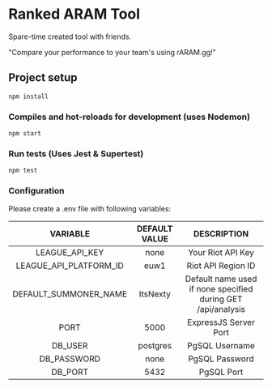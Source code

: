 # Ranked ARAM Tool
Spare-time created tool with friends.

"Compare your performance to your team's using rARAM.gg!"


## Project setup
```
npm install
```

### Compiles and hot-reloads for development (uses Nodemon)
```
npm start
```

### Run tests (Uses Jest & Supertest)
```
npm test
```

### Configuration
Please create a .env file with following variables:

| VARIABLE | DEFAULT VALUE | DESCRIPTION
|:----------:|:----------:|:----------:
| LEAGUE_API_KEY | none | Your Riot API Key
| LEAGUE_API_PLATFORM_ID | euw1 | Riot API Region ID
| DEFAULT_SUMMONER_NAME | ItsNexty | Default name used if none specified during GET /api/analysis
| PORT | 5000 | ExpressJS Server Port
| DB_USER | postgres | PgSQL Username
| DB_PASSWORD | none | PgSQL Password
| DB_PORT | 5432 | PgSQL Port

